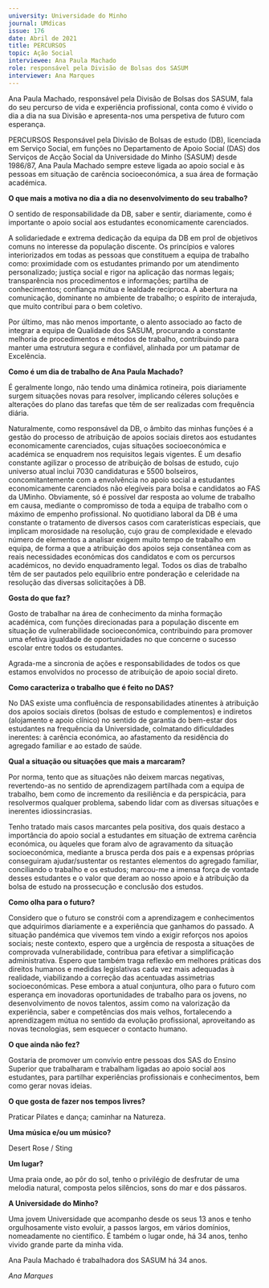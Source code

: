 ```yaml
---
university: Universidade do Minho
journal: UMdicas 
issue: 176
date: Abril de 2021
title: PERCURSOS
topic: Ação Social
interviewee: Ana Paula Machado
role: responsável pela Divisão de Bolsas dos SASUM
interviewer: Ana Marques
---
```



Ana Paula Machado, responsável pela Divisão de Bolsas dos SASUM, fala do seu percurso de vida e experiência profissional, conta como é vivido o dia a dia na sua Divisão e apresenta-nos uma perspetiva de futuro com esperança.

PERCURSOS Responsável pela Divisão de Bolsas de estudo (DB), licenciada em Serviço Social, em funções no Departamento de Apoio Social (DAS) dos Serviços de Acção Social da Universidade do Minho (SASUM) desde 1986/87, Ana Paula Machado sempre esteve ligada ao apoio social e às pessoas em situação de carência socioeconómica, a sua área de formação académica.

**O que mais a motiva no dia a dia no desenvolvimento do seu trabalho?**

O sentido de responsabilidade da DB, saber e sentir, diariamente, como é importante o apoio social aos estudantes economicamente carenciados.

A solidariedade e extrema dedicação da equipa da DB em prol de objetivos comuns no interesse da população discente. Os princípios e valores interiorizados em todas as pessoas que constituem a equipa de trabalho como: proximidade com os estudantes primando por um atendimento personalizado; justiça social e rigor na aplicação das normas legais; transparência nos procedimentos e informações; partilha de conhecimentos; confiança mútua e lealdade recíproca. A abertura na comunicação, dominante no ambiente de trabalho; o espírito de interajuda, que muito contribui para o bem coletivo.

Por último, mas não menos importante, o alento associado ao facto de integrar a equipa de Qualidade dos SASUM, procurando a constante melhoria de procedimentos e métodos de trabalho, contribuindo para manter uma estrutura segura e confiável, alinhada por um patamar de Excelência.

**Como é um dia de trabalho de Ana Paula Machado?**

É geralmente longo, não tendo uma dinâmica rotineira, pois diariamente surgem situações novas para resolver, implicando céleres soluções e alterações do plano das tarefas que têm de ser realizadas com frequência diária.

Naturalmente, como responsável da DB, o âmbito das minhas funções é a gestão do processo de atribuição de apoios sociais diretos aos estudantes economicamente carenciados, cujas situações socioeconómica e académica se enquadrem nos requisitos legais vigentes. É um desafio constante agilizar o processo de atribuição de bolsas de estudo, cujo universo atual inclui 7030 candidaturas e 5500 bolseiros, concomitantemente com a envolvência no apoio social a estudantes economicamente carenciados não elegíveis para bolsa e candidatos ao FAS da UMinho. Obviamente, só é possível dar resposta ao volume de trabalho em causa, mediante o compromisso de toda a equipa de trabalho com o máximo de empenho profissional. No quotidiano laboral da DB é uma constante o tratamento de diversos casos com caraterísticas especiais, que implicam morosidade na resolução, cujo grau de complexidade e elevado número de elementos a analisar exigem muito tempo de trabalho em equipa, de forma a que a atribuição dos apoios seja consentânea com as reais necessidades económicas dos candidatos e com os percursos académicos, no devido enquadramento legal. Todos os dias de trabalho têm de ser pautados pelo equilíbrio entre ponderação e celeridade na resolução das diversas solicitações à DB.  

**Gosta do que faz?**

Gosto de trabalhar na área de conhecimento da minha formação académica, com funções direcionadas para a população discente em situação de vulnerabilidade socioeconómica, contribuindo para promover uma efetiva igualdade de oportunidades no que concerne o sucesso escolar entre todos os estudantes.

Agrada-me a sincronia de ações e responsabilidades de todos os que estamos envolvidos no processo de atribuição de apoio social direto.

**Como caracteriza o trabalho que é feito no DAS?**
 
No DAS existe uma confluência de responsabilidades atinentes à atribuição dos apoios sociais diretos (bolsas de estudo e complementos) e indiretos (alojamento e apoio clínico) no sentido de garantia do bem-estar dos estudantes na frequência da Universidade, colmatando dificuldades inerentes: à carência económica, ao afastamento da residência do agregado familiar e ao estado de saúde.

**Qual a situação ou situações que mais a marcaram?**

Por norma, tento que as situações não deixem marcas negativas, revertendo-as no sentido de aprendizagem partilhada com a equipa de trabalho, bem como de incremento da resiliência e da perspicácia, para resolvermos qualquer problema, sabendo lidar com as diversas situações e inerentes idiossincrasias.

Tenho tratado mais casos marcantes pela positiva, dos quais destaco a importância do apoio social a estudantes em situação de extrema carência económica, ou àqueles que foram alvo de agravamento da situação socioeconómica, mediante a brusca perda dos pais e a expensas próprias conseguiram ajudar/sustentar os restantes elementos do agregado familiar, conciliando o trabalho e os estudos; marcou-me a imensa força de vontade desses estudantes e o valor que deram ao nosso apoio e à atribuição da bolsa de estudo na prossecução e conclusão dos estudos.

**Como olha para o futuro?**

Considero que o futuro se constrói com a aprendizagem e conhecimentos que adquirimos diariamente e a experiência que ganhamos do passado. A situação pandémica que vivemos tem vindo a exigir reforços nos apoios sociais;  neste contexto, espero que a urgência de resposta a situações de comprovada vulnerabilidade, contribua para efetivar a simplificação administrativa. Espero que também traga reflexão em melhores práticas dos direitos humanos e medidas legislativas cada vez mais adequadas à realidade, viabilizando a correção das acentuadas assimetrias socioeconómicas.  Pese embora a atual conjuntura, olho para o futuro com esperança em inovadoras  oportunidades de trabalho para os jovens, no desenvolvimento de novos talentos, assim como na valorização da experiência, saber e competências dos mais velhos, fortalecendo a aprendizagem mútua no sentido da evolução profissional, aproveitando as novas tecnologias, sem esquecer o contacto humano.

**O que ainda não fez?**

Gostaria de promover um convívio entre pessoas dos SAS do Ensino Superior que trabalharam e trabalham ligadas ao apoio social aos estudantes, para partilhar experiências profissionais e conhecimentos, bem como gerar novas ideias.

**O que gosta de fazer nos tempos livres?**

Praticar Pilates e dança; caminhar na Natureza.

**Uma música e/ou um músico?**

Desert Rose / Sting

**Um lugar?**

Uma praia onde, ao pôr do sol, tenho o privilégio de desfrutar de uma melodia natural, composta pelos silêncios, sons do mar e dos pássaros.

**A Universidade do Minho?**

Uma jovem Universidade que acompanho desde os seus 13 anos e tenho orgulhosamente visto evoluir, a passos largos, em vários domínios, nomeadamente no científico. É também o lugar onde, há 34 anos, tenho vivido grande parte da minha vida.

Ana Paula Machado é trabalhadora dos SASUM há 34 anos.

*Ana Marques*